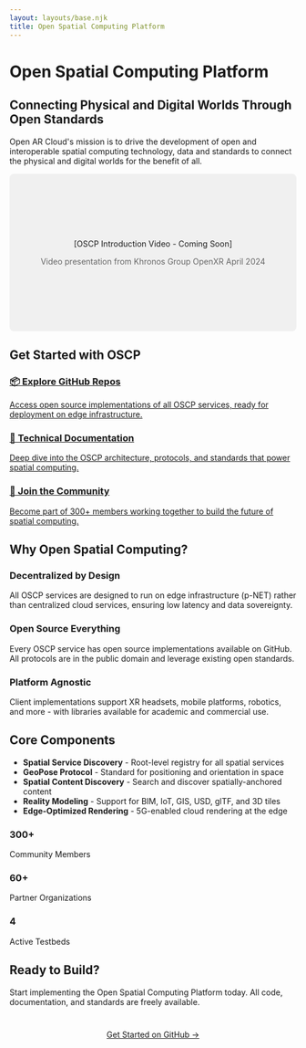 ```yaml
---
layout: layouts/base.njk
title: Open Spatial Computing Platform
---
```


# Open Spatial Computing Platform

## Connecting Physical and Digital Worlds Through Open Standards

Open AR Cloud's mission is to drive the development of open and interoperable spatial computing technology, data and standards to connect the physical and digital worlds for the benefit of all.

<div class="video-placeholder">
    <!-- YouTube video placeholder -->
    <div style="background: #f0f0f0; padding: 100px 20px; text-align: center; border-radius: 8px;">
        <p>[OSCP Introduction Video - Coming Soon]</p>
        <p style="font-size: 14px; color: #666;">Video presentation from Khronos Group OpenXR April 2024</p>
    </div>
</div>

## Get Started with OSCP

<div class="cta-grid">
    <a href="/github/" class="cta-card">
        <h3>📦 Explore GitHub Repos</h3>
        <p>Access open source implementations of all OSCP services, ready for deployment on edge infrastructure.</p>
    </a>
    <a href="/platform/" class="cta-card">
        <h3>🔧 Technical Documentation</h3>
        <p>Deep dive into the OSCP architecture, protocols, and standards that power spatial computing.</p>
    </a>
    <a href="/join/" class="cta-card">
        <h3>🤝 Join the Community</h3>
        <p>Become part of 300+ members working together to build the future of spatial computing.</p>
    </a>
</div>

## Why Open Spatial Computing?

### Decentralized by Design
All OSCP services are designed to run on edge infrastructure (p-NET) rather than centralized cloud services, ensuring low latency and data sovereignty.

### Open Source Everything
Every OSCP service has open source implementations available on GitHub. All protocols are in the public domain and leverage existing open standards.

### Platform Agnostic
Client implementations support XR headsets, mobile platforms, robotics, and more - with libraries available for academic and commercial use.

## Core Components

- **Spatial Service Discovery** - Root-level registry for all spatial services
- **GeoPose Protocol** - Standard for positioning and orientation in space
- **Spatial Content Discovery** - Search and discover spatially-anchored content
- **Reality Modeling** - Support for BIM, IoT, GIS, USD, glTF, and 3D tiles
- **Edge-Optimized Rendering** - 5G-enabled cloud rendering at the edge

<div class="stats-grid">
    <div class="stat">
        <h3>300+</h3>
        <p>Community Members</p>
    </div>
    <div class="stat">
        <h3>60+</h3>
        <p>Partner Organizations</p>
    </div>
    <div class="stat">
        <h3>4</h3>
        <p>Active Testbeds</p>
    </div>
</div>

## Ready to Build?

Start implementing the Open Spatial Computing Platform today. All code, documentation, and standards are freely available.

<div style="text-align: center; margin: 40px 0;">
    <a href="/github/" class="primary-button">Get Started on GitHub →</a>
</div>
